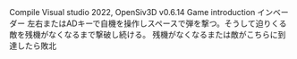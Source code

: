 Compile Visual studio 2022, OpenSiv3D v0.6.14 Game introduction インベーダー
左右またはADキーで自機を操作しスペースで弾を撃つ。そうして迫りくる敵を残機がなくなるまで撃破し続ける。
残機がなくなるまたは敵がこちらに到達したら敗北
